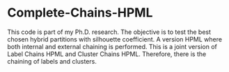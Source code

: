 # Complete-Chains-HPML
This code is part of my Ph.D. research. The objective is to test the best chosen hybrid partitions with silhouette coefficient. A version HPML where both internal and external chaining is performed. This is a joint version of Label Chains HPML and Cluster Chains HPML. Therefore, there is the chaining of labels and clusters.
